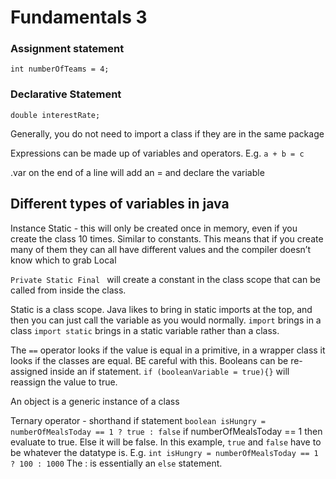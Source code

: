 # Fundamentals 3

### Assignment statement
`int numberOfTeams = 4;`
### Declarative Statement 
`double interestRate;`

Generally, you do not need to import a class if they are in the same package

Expressions can be made up of variables and operators. E.g.
`a + b = c`

.var on the end of a line will add an = and declare the variable
## Different types of variables in java 
Instance 
Static - this will only be created once in memory, even if you create the class 10 times. Similar to constants. This means that if you create many of them they can all have different values and the compiler doesn’t know which to grab
Local

`Private Static Final ` will create a constant in the class scope that can be called from inside the class.

Static is a class scope.
Java likes to bring in static imports at the top, and then you can just call the variable as you would normally.
`import` brings in a class
`import static` brings in a static variable rather than a class.

The `==` operator looks if the value is equal in a primitive, in a wrapper class it looks if the classes are equal.  BE careful with this. 
Booleans can be re-assigned inside an if statement. `if (booleanVariable = true){}` will reassign the value to true. 

An object is a generic instance of a class

Ternary operator - shorthand if statement
`boolean isHungry = numberOfMealsToday == 1 ? true : false`
if numberOfMealsToday == 1 then evaluate to true. Else it will be false. 
In this example, `true` and `false` have to be whatever the datatype is. E.g.
`int isHungry = numberOfMealsToday == 1 ? 100 : 1000`
The : is essentially an `else` statement. 

